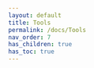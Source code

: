 ```yaml
---
layout: default
title: Tools
permalink: /docs/Tools
nav_order: 7
has_children: true
has_toc: true
---
```


